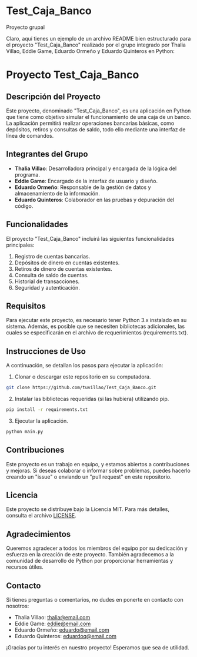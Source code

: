 # Test_Caja_Banco
Proyecto grupal 

Claro, aquí tienes un ejemplo de un archivo README bien estructurado para el proyecto "Test_Caja_Banco" realizado por el grupo integrado por Thalia Villao, Eddie Game, Eduardo Ormeño y Eduardo Quinteros en Python:

# Proyecto Test_Caja_Banco

## Descripción del Proyecto

Este proyecto, denominado "Test_Caja_Banco", es una aplicación en Python que tiene como objetivo simular el funcionamiento de una caja de un banco. La aplicación permitirá realizar operaciones bancarias básicas, como depósitos, retiros y consultas de saldo, todo ello mediante una interfaz de línea de comandos.

## Integrantes del Grupo

- **Thalia Villao**: Desarrolladora principal y encargada de la lógica del programa.
- **Eddie Game**: Encargado de la interfaz de usuario y diseño.
- **Eduardo Ormeño**: Responsable de la gestión de datos y almacenamiento de la información.
- **Eduardo Quinteros**: Colaborador en las pruebas y depuración del código.

## Funcionalidades

El proyecto "Test_Caja_Banco" incluirá las siguientes funcionalidades principales:

1. Registro de cuentas bancarias.
2. Depósitos de dinero en cuentas existentes.
3. Retiros de dinero de cuentas existentes.
4. Consulta de saldo de cuentas.
5. Historial de transacciones.
6. Seguridad y autenticación.

## Requisitos

Para ejecutar este proyecto, es necesario tener Python 3.x instalado en su sistema. Además, es posible que se necesiten bibliotecas adicionales, las cuales se especificarán en el archivo de requerimientos (requirements.txt).

## Instrucciones de Uso

A continuación, se detallan los pasos para ejecutar la aplicación:

1. Clonar o descargar este repositorio en su computadora.

```bash
git clone https://github.com/tuvillao/Test_Caja_Banco.git
```

2. Instalar las bibliotecas requeridas (si las hubiera) utilizando pip.

```bash
pip install -r requirements.txt
```

3. Ejecutar la aplicación.

```bash
python main.py
```

## Contribuciones

Este proyecto es un trabajo en equipo, y estamos abiertos a contribuciones y mejoras. Si deseas colaborar o informar sobre problemas, puedes hacerlo creando un "issue" o enviando un "pull request" en este repositorio.

## Licencia

Este proyecto se distribuye bajo la Licencia MIT. Para más detalles, consulta el archivo [LICENSE](LICENSE).

## Agradecimientos

Queremos agradecer a todos los miembros del equipo por su dedicación y esfuerzo en la creación de este proyecto. También agradecemos a la comunidad de desarrollo de Python por proporcionar herramientas y recursos útiles.

## Contacto

Si tienes preguntas o comentarios, no dudes en ponerte en contacto con nosotros:

- Thalia Villao: thalia@email.com
- Eddie Game: eddie@email.com
- Eduardo Ormeño: eduardo@email.com
- Eduardo Quinteros: eduardoq@email.com

¡Gracias por tu interés en nuestro proyecto! Esperamos que sea de utilidad.

